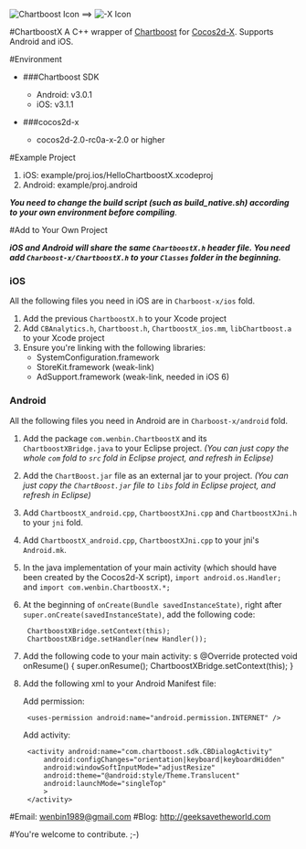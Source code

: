 ![Chartboost Icon](http://chartboost.com/img/web/logo_172x90.png) ==> ![-X Icon](http://pic.yupoo.com/diwup_v/BY5waKBY/MC5wD.png)

#ChartboostX
A C++ wrapper of [Chartboost](http://chartboost.com//) for [Cocos2d-X](https://github.com/cocos2d/cocos2d-x). Supports Android and iOS.

#Environment

* ###Chartboost SDK
	* Android: v3.0.1
	* iOS: v3.1.1

* ###cocos2d-x
	* cocos2d-2.0-rc0a-x-2.0 or higher

#Example Project
1. iOS: example/proj.ios/HelloChartboostX.xcodeproj
2. Android: example/proj.android

***You need to change the build script (such as build_native.sh) according to your own environment before compiling***.

#Add to Your Own Project

***iOS and Android will share the same `ChartboostX.h` header file. You need add `Charboost-x/ChartboostX.h` to your `Classes` folder in the beginning.***

### iOS

All the following files you need in iOS are in `Charboost-x/ios` fold.

1. Add the previous `ChartboostX.h` to your Xcode project
2. Add `CBAnalytics.h`, `Chartboost.h`, `ChartboostX_ios.mm`, `libChartboost.a` to your Xcode project
3. Ensure you're linking with the following libraries:
	* SystemConfiguration.framework
	* StoreKit.framework (weak-link)
	* AdSupport.framework (weak-link, needed in iOS 6)

### Android

All the following files you need in Android are in `Charboost-x/android` fold.

1. Add the package `com.wenbin.ChartboostX` and its `ChartboostXBridge.java` to your Eclipse project.
*(You can just copy the whole `com` fold to `src` fold in Eclipse project, and refresh in Eclipse)*
2. Add the `ChartBoost.jar` file as an external jar to your project.
*(You can just copy the `ChartBoost.jar` file to `libs` fold in Eclipse project, and refresh in Eclipse)*
3. Add `ChartboostX_android.cpp`, `ChartboostXJni.cpp` and `ChartboostXJni.h` to your `jni` fold.
4. Add `ChartboostX_android.cpp`, `ChartboostXJni.cpp` to your jni's `Android.mk`.
5. In the java implementation of your main activity (which should have been created by the Cocos2d-X script), `import android.os.Handler;` and `import com.wenbin.ChartboostX.*;`
6. At the beginning of `onCreate(Bundle savedInstanceState)`, right after `super.onCreate(savedInstanceState)`, add the following code:

		ChartboostXBridge.setContext(this);
		ChartboostXBridge.setHandler(new Handler());

7. Add the following code to your main activity:
s
		@Override 
		protected void onResume()
		{
			super.onResume();
			ChartboostXBridge.setContext(this);
		}

8. Add the following xml to your Android Manifest file:

	Add permission:

		<uses-permission android:name="android.permission.INTERNET" />

	Add activity:
	
		<activity android:name="com.chartboost.sdk.CBDialogActivity"
			android:configChanges="orientation|keyboard|keyboardHidden"
			android:windowSoftInputMode="adjustResize"
			android:theme="@android:style/Theme.Translucent"
			android:launchMode="singleTop" 
			>
		</activity>

#Email: <wenbin1989@gmail.com>
#Blog: <http://geeksavetheworld.com>

#You're welcome to contribute. ;-)
